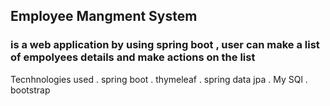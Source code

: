 ## Employee Mangment System
### is a web application by using spring boot , user can make a list of empolyees details and make actions on the list
Tecnhnologies used
   . spring boot
   . thymeleaf
   . spring data jpa
   . My SQl
   . bootstrap
  
